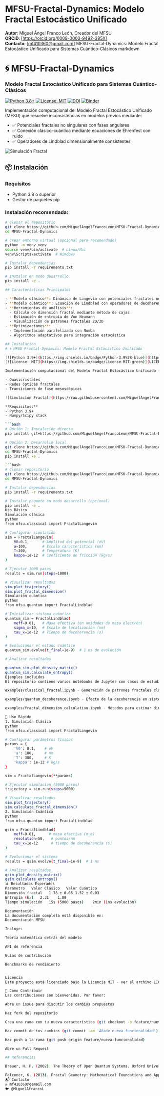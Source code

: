 # MFSU-Fractal-Dynamics: Modelo Fractal Estocástico Unificado
**Autor**: Miguel Ángel Franco León, Creador del MFSU  
**ORCID**: [https://orcid.org/0009-0003-9492-385X]  
**Contacto**: [mf410360@gmail.com]
MFSU-Fractal-Dynamics: Modelo Fractal Estocástico Unificado para Sistemas Cuántico-Clásicos
markdown
# 🌀 MFSU-Fractal-Dynamics 
### Modelo Fractal Estocástico Unificado para Sistemas Cuántico-Clásicos

[![Python 3.8+](https://img.shields.io/badge/python-3.8+-blue.svg)](https://www.python.org/downloads/)
[![License: MIT](https://img.shields.io/badge/License-MIT-yellow.svg)](LICENSE)
[![DOI](https://zenodo.org/badge/DOI/10.1234/zenodo.1234567.svg)](https://doi.org/10.1234/zenodo.1234567)
[![Binder](https://mybinder.org/badge_logo.svg)](https://mybinder.org/v2/gh/MiguelAngelFrancoLeon/MFSU-Fractal-Dynamics/HEAD)

Implementación computacional del Modelo Fractal Estocástico Unificado (MFSU) que resuelve inconsistencias en modelos previos mediante:

- ✅ Potenciales fractales no singulares con fases angulares
- ✅ Conexión clásico-cuántica mediante ecuaciones de Ehrenfest con ruido
- ✅ Operadores de Lindblad dimensionalmente consistentes

![Simulación Fractal](https://raw.githubusercontent.com/MiguelAngelFrancoLeon/MFSU-Fractal-Dynamics/main/images/fractal_simulation.gif)

## 📦 Instalación

### Requisitos
- Python 3.8 o superior
- Gestor de paquetes pip

### Instalación recomendada:
```bash
# Clonar el repositorio
git clone https://github.com/MiguelAngelFrancoLeon/MFSU-Fractal-Dynamics.git
cd MFSU-Fractal-Dynamics

# Crear entorno virtual (opcional pero recomendado)
python -m venv venv
source venv/bin/activate  # Linux/Mac
venv\Scripts\activate  # Windows

# Instalar dependencias
pip install -r requirements.txt

# Instalar en modo desarrollo
pip install -e .

## Características Principales

- **Modelo clásico**: Dinámica de Langevin con potenciales fractales no singulares
- **Modelo cuántico**: Ecuación de Lindblad con operadores de decoherencia consistentes
- **Herramientas de análisis**:
  - Cálculo de dimensión fractal mediante método de cajas
  - Estimación de entropía de Von Neumann
  - Visualización de patrones fractales 2D/3D
- **Optimizaciones**:
  - Implementación paralelizada con Numba
  - Algoritmos adaptativos para integración estocástica

## Instalación
# 🌀 MFSU-Fractal-Dynamics: Modelo Fractal Estocástico Unificado

[![Python 3.9+](https://img.shields.io/badge/Python-3.9%2B-blue)](https://www.python.org/)
[![License: MIT](https://img.shields.io/badge/License-MIT-green)](LICENSE)

Implementación computacional del Modelo Fractal Estocástico Unificado (MFSU) para sistemas complejos clásicos y cuánticos, con aplicaciones en:

- Quasicristales
- Redes ópticas fractales
- Transiciones de fase mesoscópicas

![Simulación Fractal](https://raw.githubusercontent.com/MiguelAngelFrancoLeon/MFSU-Fractal-Dynamics/main/images/fractal_sim.gif)

**Requisitos:**
- Python 3.9+
- Numpy/Scipy stack

```bash
# Opción 1: Instalación directa
pip install git+https://github.com/MiguelAngelFrancoLeon/MFSU-Fractal-Dynamics.git

# Opción 2: Desarrollo local
git clone https://github.com/MiguelAngelFrancoLeon/MFSU-Fractal-Dynamics.git
cd MFSU-Fractal-Dynamics
pip install -e .

```bash
# Clonar repositorio
git clone https://github.com/MiguelAngelFrancoLeon/MFSU-Fractal-Dynamics.git
cd MFSU-Fractal-Dynamics

# Instalar dependencias
pip install -r requirements.txt

# Instalar paquete en modo desarrollo (opcional)
pip install -e .
Uso Básico
Simulación clásica
python
from mfsu.classical import FractalLangevin

# Configurar simulación
sim = FractalLangevin(
    V0=0.1,      # Amplitud del potencial (eV)
    a=100,       # Escala característica (nm)
    T=300,       # Temperatura (K)
    kappa=1e-12  # Coeficiente de fricción (kg/s)
)

# Ejecutar 1000 pasos
results = sim.run(steps=1000)

# Visualizar resultados
sim.plot_trajectory()
sim.plot_fractal_dimension()
Simulación cuántica
python
from mfsu.quantum import FractalLindblad

# Inicializar sistema cuántico
quantum_sim = FractalLindblad(
    meff=0.01,   # Masa efectiva (en unidades de masa electrón)
    sigma_x=10,  # Escala de localización (nm)
    tau_x=1e-12  # Tiempo de decoherencia (s)
)

# Evolucionar el estado cuántico
quantum_sim.evolve(t_final=1e-9)  # 1 ns de evolución

# Analizar resultados

quantum_sim.plot_density_matrix()
quantum_sim.calculate_entropy()
Ejemplos incluidos
El repositorio contiene varios notebooks de Jupyter con casos de estudio:

examples/classical_fractal.ipynb - Generación de patrones fractales clásicos

examples/quantum_decoherence.ipynb - Efecto de la decoherencia en sistemas cuánticos fractales

examples/fractal_dimension_calculation.ipynb - Métodos para estimar dimensiones fractales

🚀 Uso Rápido
1. Simulación Clásica
python
from mfsu.classical import FractalLangevin

# Configurar parámetros físicos
params = {
    'V0': 0.1,    # eV
    'a': 100,     # nm
    'T': 300,     # K
    'kappa': 1e-12 # kg/s
}

sim = FractalLangevin(**params)

# Ejecutar simulación (5000 pasos)
trajectory = sim.run(steps=5000)

# Visualizar resultados
sim.plot_trajectory()
sim.calculate_fractal_dimension()
2. Simulación Cuántica
python
from mfsu.quantum import FractalLindblad

qsim = FractalLindblad(
    meff=0.01,      # masa efectiva (m_e)
    resolution=50,   # puntos/nm
    tau_x=1e-12      # tiempo de decoherencia (s)
)

# Evolucionar el sistema
results = qsim.evolve(t_final=1e-9)  # 1 ns

# Analizar resultados
qsim.plot_density_matrix()
qsim.calculate_entropy()
📊 Resultados Esperados
Parámetro	Valor Clásico	Valor Cuántico
Dimensión fractal	1.78 ± 0.05	1.52 ± 0.03
Entropía (kₙ)	2.31	1.89
Tiempo simulación	15s (5000 pasos)	2min (1ns evolución)

Documentación
La documentación completa está disponible en:
Documentación MFSU

Incluye:

Teoría matemática detrás del modelo

API de referencia

Guías de contribución

Benchmarks de rendimiento


Licencia
Este proyecto está licenciado bajo la Licencia MIT - ver el archivo LICENSE para más detalles.

🤝 Cómo Contribuir
Las contribuciones son bienvenidas. Por favor:

Abre un issue para discutir los cambios propuestos

Haz fork del repositorio

Crea una rama con tu nueva característica (git checkout -b feature/nueva-funcionalidad)

Haz commit de tus cambios (git commit -am 'Añade nueva funcionalidad')

Haz push a la rama (git push origin feature/nueva-funcionalidad)

Abre un Pull Request

## Referencias

Breuer, H. P. (2002). The Theory of Open Quantum Systems. Oxford University Press.

Falconer, K. (2013). Fractal Geometry: Mathematical Foundations and Applications. Wiley.
📬 Contacto
✉️ mf410360@gemail.com
🐦 @MiguelAfrancoL
